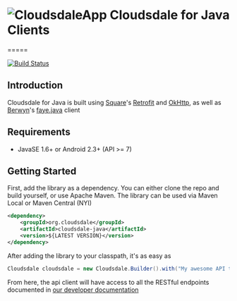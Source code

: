 
# ![CloudsdaleApp](https://secure.gravatar.com/avatar/006b4dec507eaac9967970a1cd967167?s=22) Cloudsdale for Java Clients
=====

[![Build Status](https://travis-ci.org/cloudsdaleapp/Cloudsdale-Java.png)](https://travis-ci.org/cloudsdaleapp/Cloudsdale-Java)

## Introduction
Cloudsdale for Java is built using [Square](http://square.github.io)'s [Retrofit](http://square.github.io/retrofit) and [OkHttp](http://square.github.io/okhttp), as well as [Berwyn](http://berwyn.github.io)'s [faye.java](http://github.com/berwyn/faye.java) client

## Requirements
 - JavaSE 1.6+ or Android 2.3+ (API >= 7)

## Getting Started

First, add the library as a dependency. You can either clone the repo and build yourself, or use Apache Maven. The library can be used via Maven Local or Maven Central (NYI)

```xml
<dependency>
    <groupId>org.cloudsdale</groupId>
    <artifactId>cloudsdale-java</artifactId>
    <version>${LATEST VERSION}</version>
</dependency>
```

After adding the library to your classpath, it's as easy as

```java
Cloudsdale cloudsdale = new Cloudsdale.Builder().with("My awesome API token");
```

From here, the api client will have access to all the RESTful endpoints documented in [our developer documentation](http://dev.cloudsdale.org)
